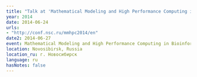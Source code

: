 ```yaml
---
title: "Talk at 'Mathematical Modeling and High Performance Computing in Bioinformatics, Biomedicine and Biotechnology (MM-HPC-BBB-2014)'"
year: 2014
date: 2014-06-24
urls:
- "http://conf.nsc.ru/mmhpc2014/en"
date2: 2014-06-27
event: Mathematical Modeling and High Performance Computing in Bioinformatics, Biomedicine and Biotechnology (MM-HPC-BBB-2014)
location: Novosibirsk, Russia
location_ru: г. Новосибирск
language: ru
hasNotes: false
---
```

